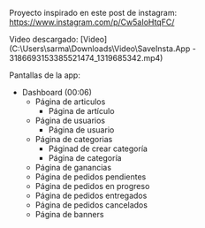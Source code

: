 Proyecto inspirado en este post de instagram: https://www.instagram.com/p/Cw5aIoHtqFC/

Video descargado: [Video](C:\Users\sarma\Downloads\Video\SaveInsta.App - 3186693153385521474_1319685342.mp4)

Pantallas de la app:
 - Dashboard (00:06)
    - Página de articulos
        - Página de artículo
    - Página de usuarios
        - Página de usuario
    - Página de categorias
        - Páginad de crear categoría
        - Página de categoría
    - Página de ganancias
    - Página de pedidos pendientes
    - Página de pedidos en progreso
    - Página de pedidos entregados
    - Página de pedidos cancelados
    - Página de banners
